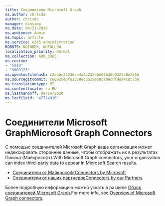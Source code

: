 ```yaml
---
title: Соединители Microsoft Graph
ms.author: chrisda
author: chrisda
manager: dansimp
ms.date: 04/21/2020
ms.audience: Admin
ms.topic: article
ms.service: o365-administration
ROBOTS: NOINDEX, NOFOLLOW
localization_priority: Normal
ms.collection: Adm_O365
ms.custom:
- "5910"
- "9003123"
ms.openlocfilehash: c2abbc23236ce4a4c232a5e96b36d9322c0e255d
ms.sourcegitcommit: c6692ce0fa1358ec3529e59ca0ecdfdea4cdc759
ms.translationtype: MT
ms.contentlocale: ru-RU
ms.lasthandoff: 09/14/2020
ms.locfileid: "47724916"
---
```

# <a name="microsoft-graph-connectors"></a><span data-ttu-id="12032-102">Соединители Microsoft Graph</span><span class="sxs-lookup"><span data-stu-id="12032-102">Microsoft Graph Connectors</span></span>

<span data-ttu-id="12032-103">С помощью соединителей Microsoft Graph ваша организация может индексировать сторонние данные, чтобы отображать их в результатах Поиска (Майкрософт).</span><span class="sxs-lookup"><span data-stu-id="12032-103">With Microsoft Graph connectors, your organization can index third-party data to appear in Microsoft Search results.</span></span>

- [<span data-ttu-id="12032-104">Соединители от Майкрософт</span><span class="sxs-lookup"><span data-stu-id="12032-104">Connectors by Microsoft</span></span>](https://docs.microsoft.com/microsoftsearch/connectors-gallery#Microsoft)
- [<span data-ttu-id="12032-105">Соединители от наших партнеров</span><span class="sxs-lookup"><span data-stu-id="12032-105">Connectors by our Partners</span></span>](https://docs.microsoft.com/microsoftsearch/connectors-gallery#Partners)

<span data-ttu-id="12032-106">Более подробную информацию можно узнать в разделе  [Обзор соединителей Microsoft Graph](https://docs.microsoft.com/microsoftsearch/connectors-overview).</span><span class="sxs-lookup"><span data-stu-id="12032-106">For more info, see  [Overview of Microsoft Graph connectors](https://docs.microsoft.com/microsoftsearch/connectors-overview).</span></span>
